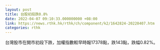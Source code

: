 ```yaml
---
layout: post
title: 台股初段跌0.8%
date: 2022-04-07 09:10:33.000000000 +08:00
link: https://news.rthk.hk/rthk/ch/component/k2/1642824-20220407.htm
categories: rthk
---
```


台灣股市在開市初段下跌，加權指數較早時報17378點，跌143點，跌幅0.82%。
